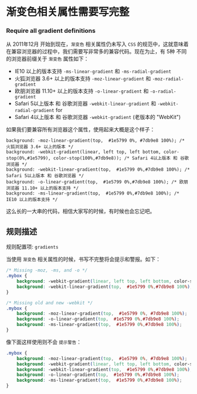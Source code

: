 # 渐变色相关属性需要写完整
### Require all gradient definitions

从 2011年12月 开始到现在，`渐变色` 相关属性仍未写入 `CSS` 的规范中，这就意味着在兼容浏览器的过程中，我们需要写非常多的兼容代码。现在为止，有 5种 不同的浏览器前缀关于 `渐变色` 属性如下：

* IE10 以上的版本支持 `-ms-linear-gradient` 和 `-ms-radial-gradient`
* 火狐浏览器 3.6+ 以上的版本支持 `-moz-linear-gradient` 和 `-moz-radial-gradient`
* 欧朋浏览器 11.10+ 以上的版本支持 `-o-linear-gradient` 和 `-o-radial-gradient`
* Safari 5以上版本 和 谷歌浏览器 `-webkit-linear-gradient` 和 `-webkit-radial-gradient` for
* Safari 4以上版本 和 谷歌浏览器 `-webkit-gradient` (老版本的 "WebKit")

如果我们要兼容所有浏览器这个属性，使用起来大概是这个样子：

```
background: -moz-linear-gradient(top,  #1e5799 0%, #7db9e8 100%); /* 火狐浏览器 3.6+ 以上的版本 */
background: -webkit-gradient(linear, left top, left bottom, color-stop(0%,#1e5799), color-stop(100%,#7db9e8)); /* Safari 4以上版本 和 谷歌浏览器 */
background: -webkit-linear-gradient(top,  #1e5799 0%,#7db9e8 100%); /* Safari 5以上版本 和 谷歌浏览器 */
background: -o-linear-gradient(top,  #1e5799 0%,#7db9e8 100%); /* 欧朋浏览器 11.10+ 以上的版本支持 */
background: -ms-linear-gradient(top,  #1e5799 0%,#7db9e8 100%); /* IE10 以上的版本支持 */
```

这么长的一大串的代码，相信大家写的时候，有时候也会忘记吧。

## 规则描述

规则配置项: `gradients`

当使用 `渐变色` 相关属性的时候，书写不完整将会提示和警报。如下：

```css
/* Missing -moz, -ms, and -o */
.mybox {
    background: -webkit-gradient(linear, left top, left bottom, color-stop(0%,#1e5799), color-stop(100%,#7db9e8));
    background: -webkit-linear-gradient(top,  #1e5799 0%,#7db9e8 100%);
}

/* Missing old and new -webkit */
.mybox {
    background: -moz-linear-gradient(top,  #1e5799 0%, #7db9e8 100%);
    background: -o-linear-gradient(top,  #1e5799 0%,#7db9e8 100%);
    background: -ms-linear-gradient(top,  #1e5799 0%,#7db9e8 100%);
}
```

像下面这样使用则不会 `提示警告`：

```css
.mybox {
    background: -moz-linear-gradient(top,  #1e5799 0%, #7db9e8 100%);
    background: -webkit-gradient(linear, left top, left bottom, color-stop(0%,#1e5799), color-stop(100%,#7db9e8));
    background: -webkit-linear-gradient(top,  #1e5799 0%,#7db9e8 100%);
    background: -o-linear-gradient(top,  #1e5799 0%,#7db9e8 100%);
    background: -ms-linear-gradient(top,  #1e5799 0%,#7db9e8 100%);
}
```
